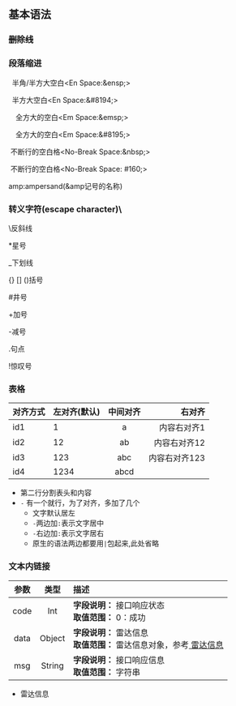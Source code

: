 ## 基本语法

### ~~删除线~~

### 段落缩进

&ensp;半角/半方大空白<En Space:&amp;ensp;>

&#8194;半方大空白<En Space:&amp;#8194;>

&emsp;全方大的空白<Em Space:&amp;emsp;>

&#8195;全方大的空白<Em Space:&amp;#8195;>

&nbsp;不断行的空白格<No-Break Space:&amp;nbsp;>

&#160;不断行的空白格<No-Break Space:&nbsp;#160;>

amp:ampersand(&amp记号的名称)

### 转义字符(escape character)\

\\反斜线

\*星号

\_下划线

\{\} \[\] \(\)括号

\#井号

\+加号

\-减号

\.句点

\!惊叹号

### 表格

对齐方式|左对齐(默认)|中间对齐|右对齐
---|---|:---:|---:
id1|1|a|内容右对齐1
id2|12|ab|内容右对齐12
id3|123|abc|内容右对齐123
id4|1234|abcd

* 第二行分割表头和内容
* `-` 有一个就行，为了对齐，多加了几个
  * 文字默认居左
  * `-`两边加`:`表示文字居中
  * `-`右边加`:`表示文字居右
  * 原生的语法两边都要用`|`包起来,此处省略

### 文本内链接

|参数|类型|描述
|:----:|:----:|:----|
|code|Int|__字段说明：__ 接口响应状态 <br> __取值范围：__ 0：成功
|data|Object|__字段说明：__ 雷达信息 <br> __取值范围：__ 雷达信息对象，参考<a href="#info"> 雷达信息</a>
|msg|String|__字段说明：__ 接口响应信息 <br> __取值范围：__ 字符串

* <a id="info">雷达信息</a>


